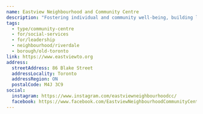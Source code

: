 ```yaml
---
name: Eastview Neighbourhood and Community Centre
description: "Fostering individual and community well-being, building leaders and creating opportunities for our community."
tags:
  - type/community-centre
  - for/social-services
  - for/leadership
  - neighbourhood/riverdale
  - borough/old-toronto
link: https://www.eastviewto.org
address:
  streetAddress: 86 Blake Street
  addressLocality: Toronto
  addressRegion: ON
  postalCode: M4J 3C9
social:
  instagram: https://www.instagram.com/eastviewneighbourhoodcc/
  facebook: https://www.facebook.com/EastviewNeighbourhoodCommunityCentre/
---
```

